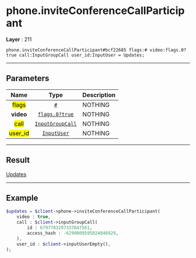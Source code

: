 # phone.inviteConferenceCallParticipant

**Layer** : 211

```tl
phone.inviteConferenceCallParticipant#bcf22685 flags:# video:flags.0?true call:InputGroupCall user_id:InputUser = Updates;
```

---

## Parameters

| Name | Type | Description |
| :---: | :---: | :--- |
| <mark>flags</mark> | [`#`](type/#) | NOTHING |
| **video** | [`flags.0?true`](type/true) | NOTHING |
| <mark>call</mark> | [`InputGroupCall`](type/InputGroupCall) | NOTHING |
| <mark>user_id</mark> | [`InputUser`](type/InputUser) | NOTHING |

---

## Result

[Updates](type/Updates)

---

## Example

```php
$updates = $client->phone->inviteConferenceCallParticipant(
	video : true,
	call : $client->inputGroupCall(
		id : 6797783297337647561,
		access_hash : -6290009595024046929,
	),
	user_id : $client->inputUserEmpty(),
);
```